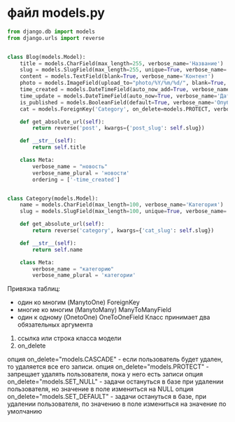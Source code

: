 файл models.py
================================
```python
from django.db import models
from django.urls import reverse


class Blog(models.Model):
    title = models.CharField(max_length=255, verbose_name='Название')
    slug = models.SlugField(max_length=255, unique=True, verbose_name='URL')
    content = models.TextField(blank=True, verbose_name='Контент')
    photo = models.ImageField(upload_to="photo/%Y/%m/%d/", blank=True, verbose_name='Фото')
    time_created = models.DateTimeField(auto_now_add=True, verbose_name='Дата публикации')
    time_update = models.DateTimeField(auto_now=True, verbose_name='Дата обновления')
    is_published = models.BooleanField(default=True, verbose_name='Опубликовано')
    cat = models.ForeignKey('Category', on_delete=models.PROTECT, verbose_name='Категория')

    def get_absolute_url(self):
        return reverse('post', kwargs={'post_slug': self.slug})

    def __str__(self):
        return self.title

    class Meta:
        verbose_name = "новость"
        verbose_name_plural = 'новости'
        ordering = ['-time_created']


class Category(models.Model):
    name = models.CharField(max_length=100, verbose_name='Категория')
    slug = models.SlugField(max_length=100, unique=True, verbose_name='URL')

    def get_absolute_url(self):
        return reverse('category', kwargs={'cat_slug': self.slug})

    def __str__(self):
        return self.name

    class Meta:
        verbose_name = "категорию"
        verbose_name_plural = 'категории'
```
Привязка таблиц:
- один ко многим (ManytoOne) ForeignKey
- многие ко многим (ManytoMany) ManyToManyField
- один к одному (OnetoOne) OneToOneField
Класс принимает два обязательных аргумента
1. ссылка или строка класса модели
2. on_delete

опция on_delete="models.CASCADE" - если пользователь будет удален, то удаляется все его записи.
опция on_delete="models.PROTECT" - запрещает удалять пользователя, пока у него есть записи
опция on_delete="models.SET_NULL" - задачи остануться в базе при удалении пользователя, но значение в поле измениться на NULL
опция on_delete="models.SET_DEFAULT" - задачи остануться в базе, при удалении пользователя, по значению в поле измениться на значение по умолчанию
  